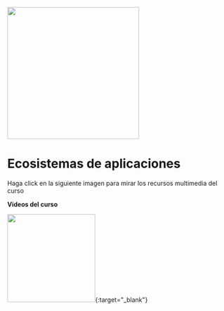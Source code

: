 <img src="https://www.icesi.edu.co/calipostalessonoras/images/logo_icesi-01.png" width="300"><br>

# Ecosistemas de aplicaciones

Haga click en la siguiente imagen para mirar los recursos multimedia del curso

<b>Videos del curso</b><br>

[<img src="https://play-lh.googleusercontent.com/RqnvN1nWlvVA86skGSCt1u-ghdDvjSB1SmKinTtmwRxEQpPYNxDqyzUfr53jd5bB3yY" width="200">](https://miro.com/app/board/o9J_lWAiZXE=/){:target="_blank"}
<br>




